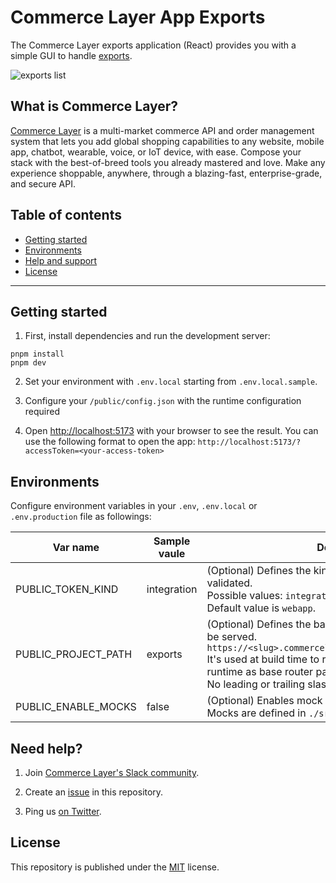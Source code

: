 # Commerce Layer App Exports

The Commerce Layer exports application (React) provides you with a simple GUI to handle [exports](https://docs.commercelayer.io/core/exporting-resources).

![exports list](https://user-images.githubusercontent.com/30926550/218775855-43bad3e9-8a31-499c-b89e-17db681f744d.png)

## What is Commerce Layer?

[Commerce Layer](https://commercelayer.io) is a multi-market commerce API and order management system that lets you add global shopping capabilities to any website, mobile app, chatbot, wearable, voice, or IoT device, with ease. Compose your stack with the best-of-breed tools you already mastered and love. Make any experience shoppable, anywhere, through a blazing-fast, enterprise-grade, and secure API.

## Table of contents

- [Getting started](#getting-started)
- [Environments](#environments)
- [Help and support](#need-help)
- [License](#license)

---

## Getting started

1. First, install dependencies and run the development server:

```
pnpm install
pnpm dev
```

2. Set your environment with `.env.local` starting from `.env.local.sample`.

3. Configure your `/public/config.json` with the runtime configuration required

4. Open [http://localhost:5173](http://localhost:5173) with your browser to see the result. You can use the following format to open the app: `http://localhost:5173/?accessToken=<your-access-token>`

## Environments

Configure environment variables in your `.env`, `.env.local` or `.env.production` file as followings:

| Var name            | Sample vaule | Description                                                                                                                                                                                                                                                          |
| ------------------- | ------------ | -------------------------------------------------------------------------------------------------------------------------------------------------------------------------------------------------------------------------------------------------------------------- |
| PUBLIC_TOKEN_KIND   | integration  | (Optional) Defines the kind of token to be used and validated. <br />Possible values: `integration` or `webapp`. <br />Default value is `webapp`.                                                                                                                    |
| PUBLIC_PROJECT_PATH | exports      | (Optional) Defines the base root path where the app will be served.<br/> `https://<slug>.commercelayer.app/<PUBLIC_PROJECT_PATH>`<br /> It's used at build time to reference assets folder and at runtime as base router path. <br />No leading or trailing slashes. |
| PUBLIC_ENABLE_MOCKS | false        | (Optional) Enables mock server when set to `true`.<br /> Mocks are defined in `./src/mocks/handlers.ts`                                                                                                                                                              |

## Need help?

1. Join [Commerce Layer's Slack community](https://slack.commercelayer.app).

2. Create an [issue](https://github.com/commercelayer/commercelayer-cart/issues) in this repository.

3. Ping us [on Twitter](https://twitter.com/commercelayer).

## License

This repository is published under the [MIT](LICENSE) license.
